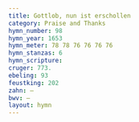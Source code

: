 ```yaml
---
title: Gottlob, nun ist erschollen
category: Praise and Thanks
hymn_number: 98
hymn_year: 1653
hymn_meter: 78 78 76 76 76 76
hymn_stanzas: 6
hymn_scripture: 
cruger: 773.
ebeling: 93
feustking: 202
zahn: —
bwv: —
layout: hymn
---
```

<br>

